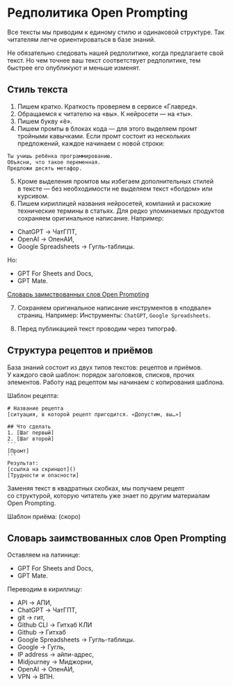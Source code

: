 # Редполитика Open Prompting
Все тексты мы приводим к единому стилю и одинаковой структуре. Так читателям легче ориентироваться в базе знаний.

Не обязательно следовать нашей редполитике, когда предлагаете свой текст. Но чем точнее ваш текст соответствует редполитике, тем быстрее его опубликуют и меньше изменят.

## Стиль текста
1. Пишем кратко. Краткость проверяем в сервисе «Главред».
2. Обращаемся к читателю на «вы». К нейросети — на «ты».
3. Пишем букву «ё».
4. Пишем промты в блоках кода — для этого выделяем промт тройными кавычками. Если промт состоит из нескольких предложений, каждое начинаем с новой строки:
```
Ты учишь ребёнка программированию.
Объясни, что такое переменная.
Предложи десять метафор.
```
5. Кроме выделения промтов мы избегаем дополнительных стилей в тексте — без необходимости не выделяем текст «болдом» или курсивом.
6. Пишем кириллицей названия нейросетей, компаний и расхожие технические термины в статьях. Для редко упоминаемых продуктов сохраняем оригинальное написание. Например:
* ChatGPT → ЧатГПТ,
* OpenAI → ОпенАИ,
* Google Spreadsheets → Гугль-таблицы.

Но:
* GPT For Sheets and Docs,
* GPT Mate.

[Словарь заимствованных слов Open Prompting]()

7. Сохраняем оригинальное написание инструментов в «подвале» страниц.
Например:
Инструменты: `ChatGPT`, `Google Spreadsheets`.

8. Перед публикацией текст проводим через типограф.

## Структура рецептов и приёмов
База знаний состоит из двух типов текстов: рецептов и приёмов. У каждого свой шаблон: порядок заголовков, списков, прочих элементов. Работу над рецептом мы начинаем с копирования шаблона.

Шаблон рецепта:
````
# Название рецепта
[ситуация, в которой рецепт пригодится. «Допустим, вы…»]

## Что сделать
1. [Шаг первый]
2. [Шаг второй]
```
[Промт]
```
Результат:
[ссылка на скриншот]()
[Трудности и опасности]
````
Заменяя текст в квадратных скобках, мы получаем рецепт со структурой, которую читатель уже знает по другим материалам Open Prompting.

Шаблон приёма: (скоро)

## Словарь заимствованных слов Open Prompting

Оставляем на латинице:
* GPT For Sheets and Docs,
* GPT Mate.

Переводим в кириллицу:
* API → АПИ,
* ChatGPT → ЧатГПТ,
* git → гит,
* Github CLI → Гитхаб КЛИ
* Github → Гитхаб
* Google Spreadsheets → Гугль-таблицы.
* Google → Гугль,
* IP address → айпи-адрес,
* Midjourney → Миджорни,
* OpenAI → ОпенАИ,
* VPN → ВПН.
